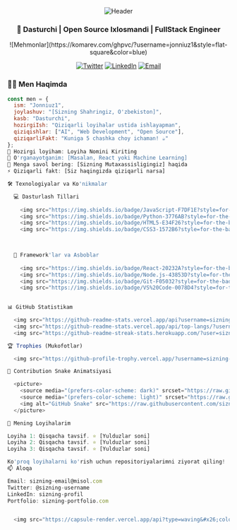 <div align="center">
  <img src="https://capsule-render.vercel.app/api?type=waving&color=gradient&height=200&section=header&text=Salom%2C%20Men%20Jonniuz1%21&fontSize=80&animation=fadeIn" alt="Header" />
</div>

<h3 align="center">🚀 Dasturchi | Open Source Ixlosmandi | FullStack Engineer</h3>

<div align="center">
  ![Mehmonlar](https://komarev.com/ghpvc/?username=jonniuz1&style=flat-square&color=blue)
</div>

<p align="center">
  <a href="https://twitter.com/sizning-username"><img src="https://img.shields.io/badge/Twitter-%231DA1F2.svg?style=for-the-badge&logo=Twitter&logoColor=white" alt="Twitter"/></a>
  <a href="https://linkedin.com/in/sizning-profil"><img src="https://img.shields.io/badge/LinkedIn-%230077B5.svg?style=for-the-badge&logo=linkedin&logoColor=white" alt="LinkedIn"/></a>
  <a href="mailto:sizning-email@misol.com"><img src="https://img.shields.io/badge/Email-D14836?style=for-the-badge&logo=gmail&logoColor=white" alt="Email"/></a>
</p>

### 👨‍💻 Men Haqimda

```javascript
const men = {
  ism: "Jonniuz1",
  joylashuv: "[Sizning Shahringiz, O'zbekiston]",
  kasb: "Dasturchi",
  hozirgiIsh: "Qiziqarli loyihalar ustida ishlayapman",
  qiziqishlar: ["AI", "Web Development", "Open Source"],
  qiziqarliFakt: "Kuniga 5 chashka choy ichaman! ☕"
};
🔭 Hozirgi loyiham: Loyiha Nomini Kiriting
🌱 O'rganayotganim: [Masalan, React yoki Machine Learning]
💬 Menga savol bering: [Sizning Mutaxassisligingiz] haqida
⚡ Qiziqarli fakt: [Siz haqingizda qiziqarli narsa]

🛠️ Texnologiyalar va Ko'nikmalar

  💻 Dasturlash Tillari
  
    <img src="https://img.shields.io/badge/JavaScript-F7DF1E?style=for-the-badge&#x26;logo=javascript&#x26;logoColor=black" alt="JavaScript">
    <img src="https://img.shields.io/badge/Python-3776AB?style=for-the-badge&#x26;logo=python&#x26;logoColor=white" alt="Python">
    <img src="https://img.shields.io/badge/HTML5-E34F26?style=for-the-badge&#x26;logo=html5&#x26;logoColor=white" alt="HTML5">
    <img src="https://img.shields.io/badge/CSS3-1572B6?style=for-the-badge&#x26;logo=css3&#x26;logoColor=white" alt="CSS3">
  


  🚀 Framework'lar va Asboblar
  
    <img src="https://img.shields.io/badge/React-20232A?style=for-the-badge&#x26;logo=react&#x26;logoColor=61DAFB" alt="React">
    <img src="https://img.shields.io/badge/Node.js-43853D?style=for-the-badge&#x26;logo=node.js&#x26;logoColor=white" alt="Node.js">
    <img src="https://img.shields.io/badge/Git-F05032?style=for-the-badge&#x26;logo=git&#x26;logoColor=white" alt="Git">
    <img src="https://img.shields.io/badge/VS%20Code-0078D4?style=for-the-badge&#x26;logo=visual-studio-code&#x26;logoColor=white" alt="VS Code">
  

📊 GitHub Statistikam

  <img src="https://github-readme-stats.vercel.app/api?username=sizning-username&#x26;show_icons=true&#x26;theme=radical&#x26;hide=contribs,prs&#x26;show=reviews,discussions_started,discussions_answered" alt="GitHub Stats">
  <img src="https://github-readme-stats.vercel.app/api/top-langs/?username=sizning-username&#x26;layout=compact&#x26;theme=radical&#x26;langs_count=6&#x26;hide_progress=false" alt="Top Languages">
  <img src="https://github-readme-streak-stats.herokuapp.com/?user=sizning-username&#x26;theme=radical" alt="Streak Stats">

🏆 Trophies (Mukofotlar)

  <img src="https://github-profile-trophy.vercel.app/?username=sizning-username&#x26;theme=radical&#x26;column=7" alt="GitHub Trophies">

🐍 Contribution Snake Animatsiyasi

  <picture>
    <source media="(prefers-color-scheme: dark)" srcset="https://raw.githubusercontent.com/sizning-username/sizning-username/output/github-snake-dark.svg">
    <source media="(prefers-color-scheme: light)" srcset="https://raw.githubusercontent.com/sizning-username/sizning-username/output/github-snake.svg">
    <img alt="GitHub Snake" src="https://raw.githubusercontent.com/sizning-username/sizning-username/output/github-snake.svg">
  </picture>

📁 Mening Loyihalarim

Loyiha 1: Qisqacha tavsif. ⭐ [Yulduzlar soni]
Loyiha 2: Qisqacha tavsif. ⭐ [Yulduzlar soni]
Loyiha 3: Qisqacha tavsif. ⭐ [Yulduzlar soni]

Ko'proq loyihalarni ko'rish uchun repositoriyalarimni ziyorat qiling!
📫 Aloqa

Email: sizning-email@misol.com
Twitter: @sizning-username
LinkedIn: sizning-profil
Portfolio: sizning-portfolio.com


  <img src="https://capsule-render.vercel.app/api?type=waving&#x26;color=gradient&#x26;height=100&#x26;section=footer" alt="Footer">
